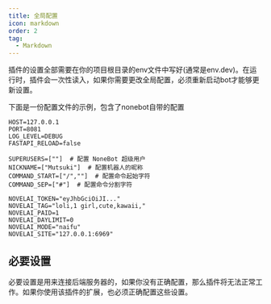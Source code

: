 ```yaml
---
title: 全局配置
icon: markdown
order: 2
tag:
  - Markdown
---
```

插件的设置全部需要在你的项目根目录的env文件中写好(通常是env.dev)。在运行时，插件会一次性读入，如果你需要更改全局配置，必须重新启动bot才能够更新设置。

下面是一份配置文件的示例，包含了nonebot自带的配置
```
HOST=127.0.0.1
PORT=8081
LOG_LEVEL=DEBUG
FASTAPI_RELOAD=false

SUPERUSERS=[""]  # 配置 NoneBot 超级用户
NICKNAME=["Mutsuki"]  # 配置机器人的昵称
COMMAND_START=["/",""]  # 配置命令起始字符
COMMAND_SEP=["#"]  # 配置命令分割字符

NOVELAI_TOKEN="eyJhbGciOiJI..."
NOVELAI_TAG="loli,1 girl,cute,kawaii,"
NOVELAI_PAID=1
NOVELAI_DAYLIMIT=0
NOVELAI_MODE="naifu"
NOVELAI_SITE="127.0.0.1:6969"
```
## 必要设置
必要设置是用来连接后端服务器的，如果你没有正确配置，那么插件将无法正常工作。如果你使用该插件的扩展，也必须正确配置这些设置。

### 